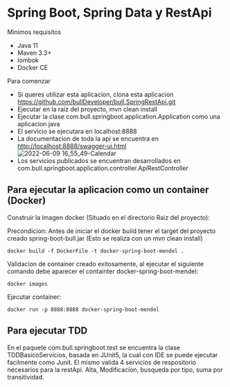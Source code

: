 # Spring Boot, Spring Data y RestApi
Minimos requisitos
- Java 11
- Maven 3.3+
- lombok
- Docker CE

Para comenzar
- Si queres utilizar esta aplicacion, clona esta aplicacion https://github.com/bullDeveloper/bull.SpringRestApi.git
- Ejecutar en la raiz del proyecto, mvn clean install
- Ejecutar la clase com.bull.springboot.application.Application como una aplicacion java
- El servicio se ejecutara en localhost:8888
- La documentacion de toda la api se encuentra en [http://localhost:8888/swagger-ui.html](http://localhost:8888/swagger-ui.html)
![2022-06-09 16_55_49-Calendar](https://user-images.githubusercontent.com/33255456/172933362-79d9c6f0-65a9-4e7a-aae3-16e5b5d215c9.png)
- Los servicios publicados se encuentran desarrollados en com.bull.springboot.application.controller.ApiRestController

## Para ejecutar la aplicacion como un container (Docker)
Construir la imagen docker (Situado en el directorio Raiz del proyecto):

Precondicion: Antes de iniciar el docker build tener el target del proyecto creado spring-boot-bull.jar (Esto se realiza con un mvn clean install)
```
docker build -f DockerFile -t docker-spring-boot-mendel .
```

Validacion de container creado exitosamente, al ejecutar el siguiente comando debe aparecer el containter docker-spring-boot-mendel:
```
docker images
```

Ejecutar container:
```
docker run -p 8888:8888 docker-spring-boot-mendel
```
## Para ejecutar TDD

En el paquete com.bull.springboot.test se encuentra la clase TDDBasicoServicios, basada en JUnit5, la cual con IDE se puede ejecutar facilmente como Junit. El mismo valida 4 servicios de respositorio necesarios para la restApi. Alta, Modificacion, busqueda por tipo, suma por transitividad.
